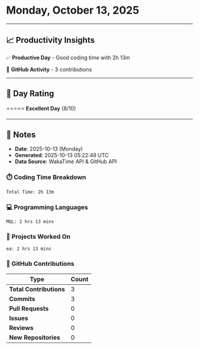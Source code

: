 # Monday, October 13, 2025

---

## 📈 Productivity Insights

✅ **Productive Day** - Good coding time with 2h 13m

📝 **GitHub Activity** - 3 contributions

---

## 🎯 Day Rating

⭐⭐⭐⭐⭐ **Excellent Day** (8/10)

---

## 📝 Notes

- **Date**: 2025-10-13 (Monday)
- **Generated**: 2025-10-13 05:22:48 UTC
- **Data Source**: WakaTime API & GitHub API


### ⏱️ Coding Time Breakdown

```
Total Time: 2h 13m
```

### 💻 Programming Languages

```
MQL: 2 hrs 13 mins
```

### 📂 Projects Worked On

```
ea: 2 hrs 13 mins

```


### 🐙 GitHub Contributions

| Type | Count |
|------|-------|
| **Total Contributions** | 3 |
| **Commits** | 3 |
| **Pull Requests** | 0 |
| **Issues** | 0 |
| **Reviews** | 0 |
| **New Repositories** | 0 |

